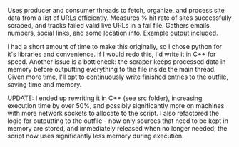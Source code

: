Uses producer and consumer threads to fetch, organize, and process site data from a list of URLs efficiently. Measures % hit rate of sites successfully scraped, and tracks failed valid live URLs in a fail file. Gathers emails, numbers, social links, and some location info. Example output included. 

I had a short amount of time to make this originally, so I chose python for it's libraries and convenience. If I would redo this, I'd write it in C++ for speed. Another issue is a bottleneck: the scraper keeps processed data in memory before outputting everything to the file inside the main thread. Given more time, I'll opt to continuously write finished entries to the outfile, saving time and memory.

UPDATE: I ended up rewriting it in C++ (see src folder), increasing execution time by over 50%, and possibly significantly more on machines with more network sockets to allocate to the script. I also refactored the logic for outputting to the outfile - now only sources that need to be kept in memory are stored, and immediately released when no longer needed; the script now uses significantly less memory during execution.
